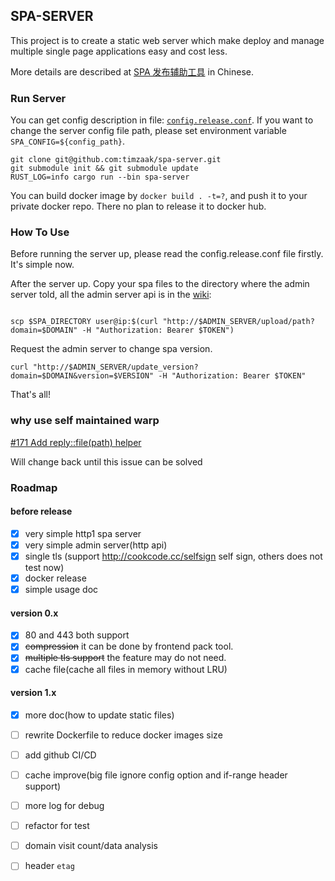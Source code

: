 ## SPA-SERVER
This project is to create a static web server which make deploy and manage multiple single page applications easy and cost less.

More details are described at [SPA 发布辅助工具](https://github.com/timzaak/blog/issues/80) in Chinese.

### Run Server
You can get config description in file: [`config.release.conf`](./config.release.conf). If you want to change the server config file path, 
please set environment variable `SPA_CONFIG=${config_path}`.

```shell
git clone git@github.com:timzaak/spa-server.git
git submodule init && git submodule update
RUST_LOG=info cargo run --bin spa-server 
```

You can build docker image by `docker build . -t=?`, and push it to your private docker repo. There no plan to release it to docker hub.

### How To Use
Before running the server up, please read the config.release.conf file firstly. It's simple now.

After the server up. Copy your spa files to the directory where the admin server told, all the admin server api is in the [wiki](https://github.com/timzaak/spa-server/wiki/Admin-Server-API):

```shell

scp $SPA_DIRECTORY user@ip:$(curl "http://$ADMIN_SERVER/upload/path?domain=$DOMAIN" -H "Authorization: Bearer $TOKEN")

```

Request the admin server to change spa version.
```shell
curl "http://$ADMIN_SERVER/update_version?domain=$DOMAIN&version=$VERSION" -H "Authorization: Bearer $TOKEN"
```

That's all!

### why use self maintained warp
[#171 Add reply::file(path) helper](https://github.com/seanmonstar/warp/issues/171)

Will change back until this issue can be solved

### Roadmap 
#### before release
- [x] very simple http1 spa server
- [x] very simple admin server(http api)
- [x] single tls (support http://cookcode.cc/selfsign self sign, others does not test now)
- [x] docker release
- [x] simple usage doc

#### version 0.x
- [x] 80 and 443 both support
- [x] ~~compression~~ it can be done by frontend pack tool.
- [x] ~~multiple tls support~~ the feature may do not need.
- [x] cache file(cache all files in memory without LRU)

#### version 1.x
- [x] more doc(how to update static files)
- [ ] rewrite Dockerfile to reduce docker images size
- [ ] add github CI/CD
- [ ] cache improve(big file ignore config option and if-range header support)
- [ ] more log for debug
- [ ] refactor for test
- [ ] domain visit count/data analysis
- [ ] header `etag` 

